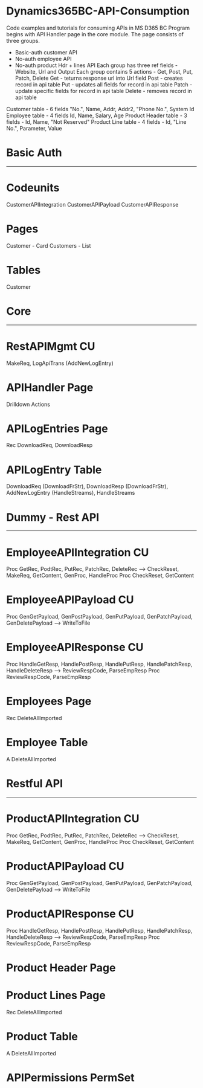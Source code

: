 # Dynamics365BC-API-Consumption
Code examples and tutorials for consuming APIs in MS D365 BC
Program begins with API Handler page in the core module. The page consists of three groups.
- Basic-auth customer API
- No-auth employee API
- No-auth product Hdr + lines API 
Each group has three ref fields - Website, Url and Output
Each group contains 5 actions - Get, Post, Put, Patch, Delete
Get - teturns response url into Url field 
Post - creates record in api table
Put - updates all fields for record in api table
Patch - update specific fields for record in api table
Delete - removes record in api table

Customer table - 6 fields "No.", Name, Addr, Addr2, "Phone No.", System Id
Employee table - 4 fields Id, Name, Salary, Age
Product Header table - 3 fields - Id, Name, "Not Reserved"
Product Line table - 4 fields - Id, "Line No.", Parameter, Value


# Basic Auth
------------
# Codeunits 
CustomerAPIIntegration
CustomerAPIPayload
CustomerAPIResponse
# Pages
Customer - Card
Customers - List
# Tables
Customer

# Core
------
# RestAPIMgmt CU
MakeReq, LogApiTrans (AddNewLogEntry)
# APIHandler Page 
Drilldown Actions 
# APILogEntries Page
Rec DownloadReq, DownloadResp
# APILogEntry Table
DownloadReq (DownloadFrStr), DownloadResp (DownloadFrStr), AddNewLogEntry (HandleStreams), HandleStreams

# Dummy - Rest API
------------------
# EmployeeAPIIntegration CU 
Proc GetRec, PodtRec, PutRec, PatchRec, DeleteRec --> CheckReset, MakeReq, GetContent, GenProc, HandleProc
Proc CheckReset, GetContent
# EmployeeAPIPayload CU
Proc GenGetPayload, GenPostPayload, GenPutPayload, GenPatchPayload, GenDeletePayload --> WriteToFile
# EmployeeAPIResponse CU
Proc HandleGetResp, HandlePostResp, HandlePutResp, HandlePatchResp, HandleDeleteResp --> ReviewRespCode, ParseEmpResp
Proc ReviewRespCode, ParseEmpResp
# Employees Page 
Rec DeleteAllImported
# Employee Table
A DeleteAllImported

# Restful API
-------------
# ProductAPIIntegration CU
Proc GetRec, PodtRec, PutRec, PatchRec, DeleteRec --> CheckReset, MakeReq, GetContent, GenProc, HandleProc
Proc CheckReset, GetContent
# ProductAPIPayload CU
Proc GenGetPayload, GenPostPayload, GenPutPayload, GenPatchPayload, GenDeletePayload --> WriteToFile
# ProductAPIResponse CU
Proc HandleGetResp, HandlePostResp, HandlePutResp, HandlePatchResp, HandleDeleteResp --> ReviewRespCode, ParseEmpResp
Proc ReviewRespCode, ParseEmpResp
# Product Header Page
# Product Lines Page
Rec DeleteAllImported
# Product Table
A DeleteAllImported

# APIPermissions PermSet